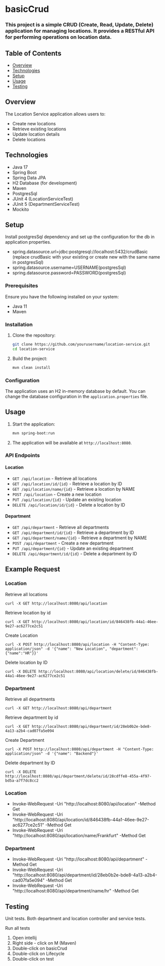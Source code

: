 # basicCrud

### This project is a simple CRUD (Create, Read, Update, Delete) application for managing locations. It provides a RESTful API for performing operations on location data.

## Table of Contents
- [Overview](#overview)
- [Technologies](#technologies)
- [Setup](#setup)
- [Usage](#usage)
- [Testing](#testing)

## Overview

The Location Service application allows users to:
- Create new locations
- Retrieve existing locations
- Update location details
- Delete locations

## Technologies

- Java 17
- Spring Boot
- Spring Data JPA
- H2 Database (for development)
- Maven
- PostgresSql
- JUnit 4 (LocationServiceTest)
- JUnit 5 (DepartmentServiceTest)
- Mockito

## Setup

Install postgresSql dependency and set up the configuration for the db in application properties.
- spring.datasource.url=jdbc:postgresql://localhost:5432/crudBasic (replace crudBasic with your existing or create new with the same name in postgresSql)
- spring.datasource.username=USERNAME(postgresSql)
- spring.datasource.password=PASSWORD(postgresSql)

### Prerequisites

Ensure you have the following installed on your system:
- Java 11
- Maven

### Installation

1. Clone the repository:
    ```sh
    git clone https://github.com/yourusername/location-service.git
    cd location-service
    ```

2. Build the project:
    ```sh
    mvn clean install
    ```

### Configuration

The application uses an H2 in-memory database by default. You can change the database configuration in the `application.properties` file.

## Usage

1. Start the application:
    ```sh
    mvn spring-boot:run
    ```

2. The application will be available at `http://localhost:8080`.

### API Endpoints
#### Location
- `GET /api/location` - Retrieve all locations
- `GET /api/location/id/{id}` - Retrieve a location by ID
- `GET /api/location/name/{id}` - Retrieve a location by NAME
- `POST /api/location` - Create a new location
- `PUT /api/location/{id}` - Update an existing location
- `DELETE /api/location/id/{id}` - Delete a location by ID
#### Department 
- `GET /api/department` - Retrieve all departments
- `GET /api/department/id/{id}` - Retrieve a department by ID
- `GET /api/department/name/{id}` - Retrieve a department by NAME
- `POST /api/department` - Create a new department
- `PUT /api/department/{id}` - Update an existing department
- `DELETE /api/department/id/{id}` - Delete a department by ID


## Example Request
### Location
Retrieve all locations
```shell
curl -X GET http://localhost:8080/api/location 
```
Retrieve location by id
```shell
curl -X GET http://localhost:8080/api/location/id/846438fb-44a1-46ee-9e27-ac6277ce2c51
```
Create Location
```shell
curl -X POST http://localhost:8080/api/location -H "Content-Type: application/json" -d '{"name": "New Location", "department":{"name":"HR"}}'
```
Delete location by ID
```shell
curl -X DELETE http://localhost:8080/api/location/delete/id/846438fb-44a1-46ee-9e27-ac6277ce2c51
```
### Department
Retrieve all departments
```shell
curl -X GET http://localhost:8080/api/department
```
Retrieve department by id
```shell
curl -X GET http://localhost:8080/api/department/id/28eb0b2e-bde8-4a13-a2b4-cad07fa5e094
```
Create Department
```shell
curl -X POST http://localhost:8080/api/department -H "Content-Type: application/json" -d '{"name": "Backend"}'
```
Delete department by ID
```shell
curl -X DELETE http://localhost:8080/api/department/delete/id/28cdffe8-455a-4f97-bd5a-a7f7dc8cc2
```
### Location
- Invoke-WebRequest -Uri "http://localhost:8080/api/location" -Method Get
- Invoke-WebRequest -Uri "http://localhost:8080/api/location/id/846438fb-44a1-46ee-9e27-ac6277ce2c51" -Method Get
- Invoke-WebRequest -Uri "http://localhost:8080/api/location/name/Frankfurt" -Method Get

### Department
- Invoke-WebRequest -Uri "http://localhost:8080/api/department" -Method Get
- Invoke-WebRequest -Uri "http://localhost:8080/api/department/id/28eb0b2e-bde8-4a13-a2b4-cad07fa5e094" -Method Get
- Invoke-WebRequest -Uri "http://localhost:8080/api/department/name/hr" -Method Get

## Testing
Unit tests. Both department and location controller and service tests.

Run all tests
1. Open intellij
2. Right side - click on M (Maven)
3. Double-click on basicCrud
4. Double-click on Lifecycle
5. Double-click on test